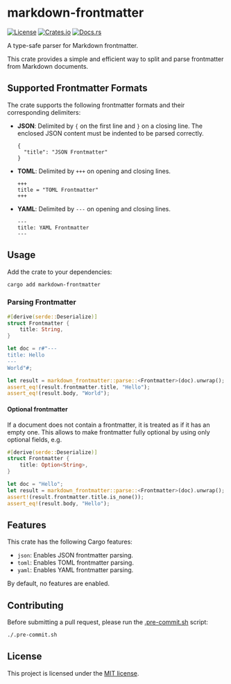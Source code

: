 # markdown-frontmatter

[![License](https://img.shields.io/crates/l/markdown-frontmatter.svg)](https://choosealicense.com/licenses/mit/)
[![Crates.io](https://img.shields.io/crates/v/markdown-frontmatter.svg)](https://crates.io/crates/markdown-frontmatter)
[![Docs.rs](https://docs.rs/markdown-frontmatter/badge.svg)](https://docs.rs/markdown-frontmatter)

A type-safe parser for Markdown frontmatter.

This crate provides a simple and efficient way to split and parse frontmatter
from Markdown documents.

## Supported Frontmatter Formats

The crate supports the following frontmatter formats and their corresponding
delimiters:

- **JSON**: Delimited by `{` on the first line and `}` on a closing line. The
  enclosed JSON content must be indented to be parsed correctly.
  ```text
  {
    "title": "JSON Frontmatter"
  }
  ```
- **TOML**: Delimited by `+++` on opening and closing lines.
  ```text
  +++
  title = "TOML Frontmatter"
  +++
  ```
- **YAML**: Delimited by `---` on opening and closing lines.
  ```text
  ---
  title: YAML Frontmatter
  ---
  ```

## Usage

Add the crate to your dependencies:

```sh
cargo add markdown-frontmatter
```

### Parsing Frontmatter

```rust
#[derive(serde::Deserialize)]
struct Frontmatter {
    title: String,
}

let doc = r#"---
title: Hello
---
World"#;

let result = markdown_frontmatter::parse::<Frontmatter>(doc).unwrap();
assert_eq!(result.frontmatter.title, "Hello");
assert_eq!(result.body, "World");
```

#### Optional frontmatter

If a document does not contain a frontmatter, it is treated as if it has an
empty one. This allows to make frontmatter fully optional by using only optional
fields, e.g.

```rust
#[derive(serde::Deserialize)]
struct Frontmatter {
    title: Option<String>,
}

let doc = "Hello";
let result = markdown_frontmatter::parse::<Frontmatter>(doc).unwrap();
assert!(result.frontmatter.title.is_none());
assert_eq!(result.body, "Hello");
```

## Features

This crate has the following Cargo features:

- `json`: Enables JSON frontmatter parsing.
- `toml`: Enables TOML frontmatter parsing.
- `yaml`: Enables YAML frontmatter parsing.

By default, no features are enabled.

## Contributing

Before submitting a pull request, please run the [.pre-commit.sh] script:

```sh
./.pre-commit.sh
```

## License

This project is licensed under the [MIT license][license].

[.pre-commit.sh]:
  https://github.com/imbolc/markdown-frontmatter/blob/main/.pre-commit.sh
[license]: https://github.com/imbolc/markdown-frontmatter/blob/main/LICENSE
